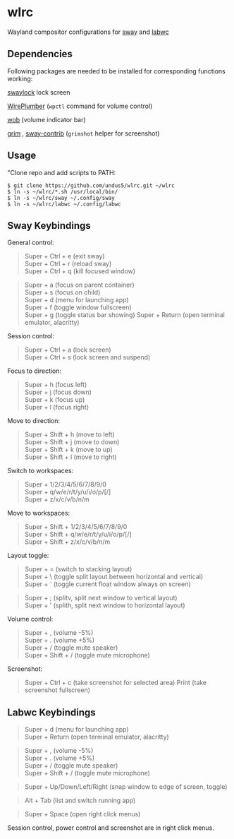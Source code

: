 # wlrc

Wayland compositor configurations for
[sway](https://swaywm.org) and
[labwc](https://labwc.github.io/index.html)

## Dependencies

Following packages are needed to be installed for corresponding functions working:

[swaylock](https://github.com/swaywm/swaylock)
lock screen

[WirePlumber](https://wiki.archlinux.org/title/WirePlumber#Keyboard_volume_control)
(`wpctl` command for volume control)

[wob](https://github.com/francma/wob)
(volume indicator bar)

[grim](https://gitlab.freedesktop.org/emersion/grim)
, [sway-contrib](https://github.com/OctopusET/sway-contrib)
(`grimshot` helper for screenshot)

## Usage

"Clone repo and add scripts to PATH:

```
$ git clone https://github.com/undus5/wlrc.git ~/wlrc
$ ln -s ~/wlrc/*.sh /usr/local/bin/
$ ln -s ~/wlrc/sway ~/.config/sway
$ ln -s ~/wlrc/labwc ~/.config/labwc
```

## Sway Keybindings

General control:

> Super + Ctrl + e (exit sway)\
> Super + Ctrl + r (reload sway)\
> Super + Ctrl + q (kill focused window)

> Super + a (focus on parent container)\
> Super + s (focus on child)\
> Super + d (menu for launching app)\
> Super + f (toggle window fullscreen)\
> Super + g (toggle status bar showing)
> Super + Return (open terminal emulator, alacritty)

Session control:

> Super + Ctrl + a (lock screen)\
> Super + Ctrl + s (lock screen and suspend)

Focus to direction:

> Super + h (focus left)\
> Super + j (focus down)\
> Super + k (focus up)\
> Super + l (focus right)

Move to direction:

> Super + Shift + h (move to left)\
> Super + Shift + j (move to down)\
> Super + Shift + k (move to up)\
> Super + Shift + l (move to right)

Switch to workspaces:

> Super + 1/2/3/4/5/6/7/8/9/0\
> Super + q/w/e/r/t/y/u/i/o/p/[/]\
> Super + z/x/c/v/b/n/m

Move to workspaces:

> Super + Shift + 1/2/3/4/5/6/7/8/9/0\
> Super + Shift + q/w/e/r/t/y/u/i/o/p/[/]\
> Super + Shift + z/x/c/v/b/n/m

Layout toggle:

> Super + = (switch to stacking layout)\
> Super + \ (toggle split layout between horizontal and vertical)\
> Super + ` (toggle current float window always on screen)

> Super + ; (splitv, split next window to vertical layout)\
> Super + ' (splith, split next window to horizontal layout)

Volume control:

> Super + , (volume -5%)\
> Super + . (volume +5%)\
> Super + / (toggle mute speaker)\
> Super + Shift + / (toggle mute microphone)

Screenshot:

> Super + Ctrl + c (take screenshot for selected area)
> Print (take screenshot fullscreen)

## Labwc Keybindings

> Super + d (menu for launching app)\
> Super + Return (open terminal emulator, alacritty)

> Super + , (volume -5%)\
> Super + . (volume +5%)\
> Super + / (toggle mute speaker)\
> Super + Shift + / (toggle mute microphone)

> Super + Up/Down/Left/Right (snap window to edge of screen, toggle)

> Alt + Tab (list and switch running app)

> Super + Space (open right click menus)

Session control, power control and screenshot are in right click menus.

